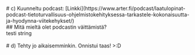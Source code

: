 














<br />
# c) Kuunneltu podcast: [Linkki](https://www.arter.fi/podcast/laatulopinat-podcast-tietoturvallisuus-ohjelmistokehityksessa-tarkastele-kokonaisuutta-ja-hyodynna-viitekehykset/)
<br />
   ## Mitä mieltä olet podcastin väittämistä?
<br />
testi string
<br />
<br />
# d) Tehty jo aikaisemminkin. Onnistui taas! >:D
